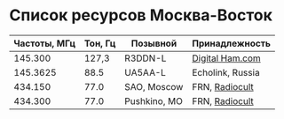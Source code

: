 # Список ресурсов Москва-Восток

| Частоты, МГц | Тон, Гц | Позывной     | Принадлежность                                                |
| ------------ | ------- | ------------ | ------------------------------------------------------------- |
| 145.300      | 127,3   | R3DDN-L      | [Digital Ham.com](https://digital.hamcom.ru/apps/activenodes) |
| 145.3625     | 88.5    | UA5AA-L      | Echolink, Russia                                              |
| 434.150      | 77.0    | SAO, Moscow  | FRN, [Radiocult](http://radiocult.su/table/)                  |
| 434.300      | 77.0    | Pushkino, MO | FRN, [Radiocult](http://radiocult.su/table/)                  |
